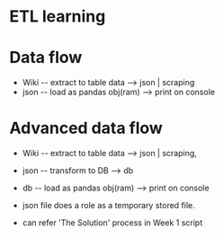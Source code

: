# ETL learning

# Data flow
* Wiki -- extract to table data --> json | scraping
* json -- load as pandas obj(ram) --> print on console

# Advanced data flow
* Wiki -- extract to table data --> json | scraping,
* json -- transform to DB --> db
* db -- load as pandas obj(ram) --> print on console

* json file does a role as a temporary stored file.
* can refer 'The Solution' process in Week 1 script

